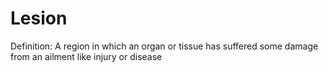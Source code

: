 # Lesion

Definition: A region in which an organ or tissue has suffered some damage from an ailment like injury or disease